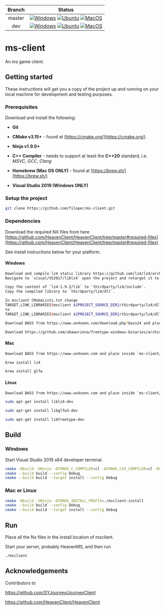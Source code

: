 | Branch         | Status           |
| :-------------:|:----------------:|
| master         | [![Windows](https://github.com/filoper/ms-client/workflows/Windows/badge.svg?branch=master)](https://github.com/filoper/ms-client/actions?query=workflow%3AWindows+branch%3Amaster)    [![Ubuntu](https://github.com/filoper/ms-client/workflows/Ubuntu/badge.svg?branch=master)](https://github.com/filoper/ms-client/actions?query=workflow%3AUbuntu+branch%3Amaster)    [![MacOS](https://github.com/filoper/ms-client/workflows/MacOS/badge.svg?branch=master)](https://github.com/filoper/ms-client/actions?query=workflow%3AMacOS+branch%3Amaster)     |
| dev            | [![Windows](https://github.com/filoper/ms-client/workflows/Windows/badge.svg?branch=dev)](https://github.com/filoper/ms-client/actions?query=workflow%3AWindows+branch%3Adev)    [![Ubuntu](https://github.com/filoper/ms-client/workflows/Ubuntu/badge.svg?branch=dev)](https://github.com/filoper/ms-client/actions?query=workflow%3AUbuntu+branch%3Adev)    [![MacOS](https://github.com/filoper/ms-client/workflows/MacOS/badge.svg?branch=dev)](https://github.com/filoper/ms-client/actions?query=workflow%3AMacOS+branch%3Adev)            |

# ms-client
An ms game client.

## Getting started
These instructions will get you a copy of the project up and running on your local machine for development and testing purposes.

### Prerequisites
Download and install the following:

* **Git**

* **CMake v3.15+** - found at [https://cmake.org/](https://cmake.org/)

* **Ninja v1.9.0+**

* **C++ Compiler** - needs to support at least the **C++20** standard, i.e. *MSVC*,
*GCC*, *Clang*

* **Homebrew (Mac OS ONLY)** - found at [https://brew.sh/](https://brew.sh/)

* **Visual Studio 2019 (Windows ONLY)**

### Setup the project

```bash
git clone https://github.com/filoper/ms-client.git
```

### Dependencies
Download the required NX files from here [https://github.com/HeavenClient/HeavenClient/tree/master#required-files](https://github.com/HeavenClient/HeavenClient/tree/master#required-files)

See install instructions below for your platform.

#### Windows
```bash
Download and compile lz4 static library https://github.com/lz4/lz4/archive/v1.9.2.zip
Navigate to `visual/VS2017/liblz4` open the project and retarget it to VS2019 before compiling.

Copy the content of `lz4-1.9.2/lib` to `thirdparty/lz4/include`.
Copy the compiled library to `thirdparty/lz4/dll`.

In msclient CMakeLists.txt change
TARGET_LINK_LIBRARIES(msclient ${PROJECT_SOURCE_DIR}/thirdparty/lz4/dll/liblz4.dll.a) 
to
TARGET_LINK_LIBRARIES(msclient ${PROJECT_SOURCE_DIR}/thirdparty/lz4/dll/lz4.lib)
```

```bash
Download BASS from https://www.un4seen.com/download.php?bass24 and place inside `ms-client/thirdparty`.
```

```bash
Download https://github.com/ubawurinna/freetype-windows-binaries/archive/v2.10.2.zip and place inside `ms-client/thirdparty`.
```

#### Mac
```bash
Download BASS from https://www.un4seen.com and place inside `ms-client/thirdparty`.
```

```bash
brew install lz4
```

```bash
brew install glfw
```

#### Linux
```bash
Download BASS from https://www.un4seen.com and place inside `ms-client/thirdparty`.
```

```bash
sudo apt-get install liblz4-dev
```

```bash
sudo apt-get install libglfw3-dev
```

```bash
sudo apt-get install libfreetype-dev
```

## Build

### Windows
Start Visual Studio 2019 x64 developer terminal.

```bash
cmake -Bbuild -GNinja -DCMAKE_C_COMPILER=cl -DCMAKE_CXX_COMPILER=cl -DCMAKE_BUILD_TYPE=Debug -DCMAKE_INSTALL_PREFIX=c:\msclient-install
cmake --build build --config Debug
cmake --build build --target install --config Debug
```

### Mac or Linux
```bash
cmake -Bbuild -GNinja -DCMAKE_INSTALL_PREFIX=./msclient-install
cmake --build build --config Debug
cmake --build build --target install --config Debug
```

## Run
Place all the Nx files in the install location of msclient.

Start your server, probably HeavenMS, and then run

```bash
./msclient
```

## Acknowledgements
Contributors to

https://github.com/SYJourney/JourneyClient

https://github.com/HeavenClient/HeavenClient
